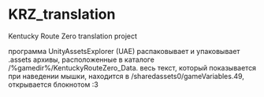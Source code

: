 # KRZ_translation
Kentucky Route Zero translation project

программа UnityAssetsExplorer (UAE) распаковывает и упаковывает .assets архивы, расположенные в каталоге /%gamedir%/KentuckyRouteZero_Data.
весь текст, который показывается при наведении мышки, находится в /sharedassets0/gameVariables.49, открывается блокнотом :3
